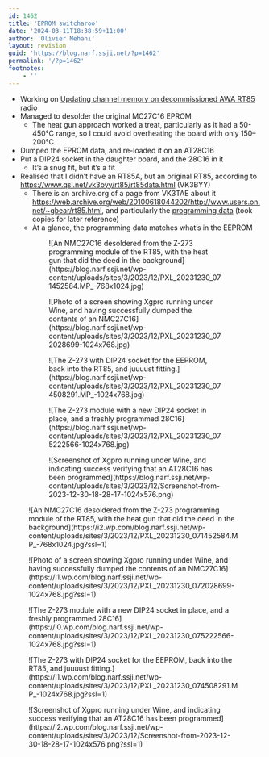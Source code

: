 ```yaml
---
id: 1462
title: 'EPROM switcharoo'
date: '2024-03-11T18:38:59+11:00'
author: 'Olivier Mehani'
layout: revision
guid: 'https://blog.narf.ssji.net/?p=1462'
permalink: '/?p=1462'
footnotes:
    - ''
---
```


- Working on [Updating channel memory on decommissioned AWA RT85 radio](https://blog.narf.ssji.net/2023/11/25/updating-channel-memory-awa-rt85-ham-radio/)
- Managed to desolder the original MC27C16 EPROM 
    - The heat gun approach worked a treat, particularly as it had a 50-450°C range, so I could avoid overheating the board with only 150–200°C
- Dumped the EPROM data, and re-loaded it on an AT28C16
- Put a DIP24 socket in the daughter board, and the 28C16 in it 
    - It’s a snug fit, but it’s a fit
- Realised that I didn’t have an RT85A, but an original RT85, according to <https://www.qsl.net/vk3byy/rt85/rt85data.html> (VK3BYY) 
    - There is an archive.org of a page from VK3TAE about it <https://web.archive.org/web/20100618044202/http://www.users.on.net/~gbear/rt85.html>, and particularly the [programming data](https://web.archive.org/web/20050615023352/http://keycom.d2.net.au/rt85.pdf) (took copies for later reference)
    - At a glance, the programming data matches what’s in the EEPROM

<figure class="wp-block-gallery has-nested-images columns-default is-cropped wp-block-gallery-107 is-layout-flex wp-block-gallery-is-layout-flex"><figure class="wp-block-image size-large">![An NMC27C16 desoldered from the Z-273 programming module of the RT85, with the heat gun that did the deed in the background](https://blog.narf.ssji.net/wp-content/uploads/sites/3/2023/12/PXL_20231230_071452584.MP_-768x1024.jpg)</figure><figure class="wp-block-image size-large">![Photo of a screen showing Xgpro running under Wine, and having successfully dumped the contents of an NMC27C16](https://blog.narf.ssji.net/wp-content/uploads/sites/3/2023/12/PXL_20231230_072028699-1024x768.jpg)</figure><figure class="wp-block-image size-large">![The Z-273 with DIP24 socket for the EEPROM, back into the RT85, and juuuust fitting.](https://blog.narf.ssji.net/wp-content/uploads/sites/3/2023/12/PXL_20231230_074508291.MP_-1024x768.jpg)</figure><figure class="wp-block-image size-large">![The Z-273 module with a new DIP24 socket in place, and a freshly programmed 28C16](https://blog.narf.ssji.net/wp-content/uploads/sites/3/2023/12/PXL_20231230_075222566-1024x768.jpg)</figure><figure class="wp-block-image size-large">![Screenshot of Xgpro running under Wine, and indicating success verifying that an AT28C16 has been programmed](https://blog.narf.ssji.net/wp-content/uploads/sites/3/2023/12/Screenshot-from-2023-12-30-18-28-17-1024x576.png)</figure></figure><div class="wp-block-jetpack-tiled-gallery aligncenter is-style-rectangular"><div class="tiled-gallery__gallery"><div class="tiled-gallery__row"><div class="tiled-gallery__col" style="flex-basis:62.97322%"><figure class="tiled-gallery__item">![An NMC27C16 desoldered from the Z-273 programming module of the RT85, with the heat gun that did the deed in the background](https://i2.wp.com/blog.narf.ssji.net/wp-content/uploads/sites/3/2023/12/PXL_20231230_071452584.MP_-768x1024.jpg?ssl=1)</figure></div><div class="tiled-gallery__col" style="flex-basis:37.02678%"><figure class="tiled-gallery__item">![Photo of a screen showing Xgpro running under Wine, and having successfully dumped the contents of an NMC27C16](https://i1.wp.com/blog.narf.ssji.net/wp-content/uploads/sites/3/2023/12/PXL_20231230_072028699-1024x768.jpg?ssl=1)</figure><figure class="tiled-gallery__item">![The Z-273 module with a new DIP24 socket in place, and a freshly programmed 28C16](https://i0.wp.com/blog.narf.ssji.net/wp-content/uploads/sites/3/2023/12/PXL_20231230_075222566-1024x768.jpg?ssl=1)</figure><figure class="tiled-gallery__item">![The Z-273 with DIP24 socket for the EEPROM, back into the RT85, and juuuust fitting.](https://i1.wp.com/blog.narf.ssji.net/wp-content/uploads/sites/3/2023/12/PXL_20231230_074508291.MP_-1024x768.jpg?ssl=1)</figure></div></div><div class="tiled-gallery__row"><div class="tiled-gallery__col" style="flex-basis:100.00000%"><figure class="tiled-gallery__item">![Screenshot of Xgpro running under Wine, and indicating success verifying that an AT28C16 has been programmed](https://i2.wp.com/blog.narf.ssji.net/wp-content/uploads/sites/3/2023/12/Screenshot-from-2023-12-30-18-28-17-1024x576.png?ssl=1)</figure></div></div></div></div>